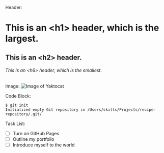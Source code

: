 Header:
# This is an \<h1> header, which is the largest.
## This is an \<h2> header.
###### This is an \<h6> header, which is the smallest.

Image:
![Image of Yaktocat](https://octodex.github.com/images/yaktocat.png)

Code Block:
```
$ git init
Initialized empty Git repository in /Users/skills/Projects/recipe-repository/.git/
```

Task List:
- [ ] Turn on GitHub Pages
- [ ] Outline my portfolio
- [ ] Introduce myself to the world
